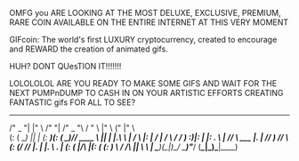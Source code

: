 OMFG you ARE LOOKING AT THE MOST DELUXE, EXCLUSIVE, PREMIUM, RARE COIN
AVAILABLE ON THE ENTIRE INTERNET AT THIS VERY MOMENT

GIFcoin: The world's first LUXURY cryptocurrency,
created to encourage and REWARD the creation of animated gifs.

HUH? DONT QUesTION IT!!!!!!!

LOLOLOLOL ARE YOU READY TO MAKE SOME GIFS AND WAIT FOR THE NEXT PUMPnDUMP
TO CASH IN ON YOUR ARTISTIC EFFORTS CREATING FANTASTIC gifs FOR ALL TO SEE?

  _______   __     _______   ______    ______    __    _____  ___   
 /" _   "| |" \   /"     "| /" _  "\  /    " \  |" \  (\"   \|"  \  
(: ( \___) ||  | (: ______)(: ( \___)// ____  \ ||  | |.\\   \    | 
 \/ \      |:  |  \/    |   \/ \    /  /    ) :)|:  | |: \.   \\  | 
 //  \ ___ |.  |  // ___)   //  \ _(: (____/ // |.  | |.  \    \. | 
(:   _(  _|/\  |\(:  (     (:   _) \\        /  /\  |\|    \    \ | 
 \_______)(__\_|_)\__/      \_______)\"_____/  (__\_|_)\___|\____\) 

